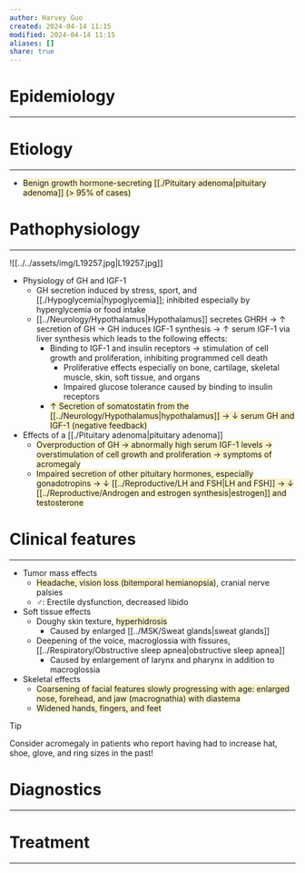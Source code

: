 ```yaml
---
author: Harvey Guo
created: 2024-04-14 11:15
modified: 2024-04-14 11:15
aliases: []
share: true
---
```

# Epidemiology
---


# Etiology
---
- <span style="background:rgba(240, 200, 0, 0.2)">Benign growth hormone-secreting [[./Pituitary adenoma|pituitary adenoma]] (> 95% of cases)</span>

# Pathophysiology
---
![[../../assets/img/L19257.jpg|L19257.jpg]]
- Physiology of GH and IGF-1 
	- GH secretion induced by stress, sport, and [[./Hypoglycemia|hypoglycemia]]; inhibited especially by hyperglycemia or food intake
	- [[../Neurology/Hypothalamus|Hypothalamus]] secretes GHRH → ↑ secretion of GH  → GH induces IGF-1 synthesis → ↑ serum IGF-1 via liver synthesis which leads to the following effects: 
		- Binding to IGF-1 and insulin receptors → stimulation of cell growth and proliferation, inhibiting programmed cell death
			- Proliferative effects especially on bone, cartilage, skeletal muscle, skin, soft tissue, and organs
			- Impaired glucose tolerance caused by binding to insulin receptors
		- <span style="background:rgba(240, 200, 0, 0.2)">↑ Secretion of somatostatin from the [[../Neurology/Hypothalamus|hypothalamus]] → ↓ serum GH and IGF-1 (negative feedback)</span>
- Effects of a [[./Pituitary adenoma|pituitary adenoma]]
	- <span style="background:rgba(240, 200, 0, 0.2)">Overproduction of GH → abnormally high serum IGF-1 levels → overstimulation of cell growth and proliferation → symptoms of acromegaly</span>
	- <span style="background:rgba(240, 200, 0, 0.2)">Impaired secretion of other pituitary hormones, especially gonadotropins → ↓ [[../Reproductive/LH and FSH|LH and FSH]] → ↓ [[../Reproductive/Androgen and estrogen synthesis|estrogen]] and testosterone</span>

# Clinical features
---
- Tumor mass effects 
	- <span style="background:rgba(240, 200, 0, 0.2)">Headache, vision loss (bitemporal hemianopsia)</span>, cranial nerve palsies
	- ♂: Erectile dysfunction, decreased libido
- Soft tissue effects
	- Doughy skin texture, <span style="background:rgba(240, 200, 0, 0.2)">hyperhidrosis</span>
		- Caused by enlarged [[../MSK/Sweat glands|sweat glands]]
	- Deepening of the voice, macroglossia with fissures, [[../Respiratory/Obstructive sleep apnea|obstructive sleep apnea]] 
		- Caused by enlargement of larynx and pharynx in addition to macroglossia
- Skeletal effects
	- <span style="background:rgba(240, 200, 0, 0.2)">Coarsening of facial features slowly progressing with age: enlarged nose, forehead, and jaw (macrognathia) with diastema</span>  
	- <span style="background:rgba(240, 200, 0, 0.2)">Widened hands, fingers, and feet </span>

>[!tip] 
>Consider acromegaly in patients who report having had to increase hat, shoe, glove, and ring sizes in the past!
# Diagnostics
---


# Treatment
---


